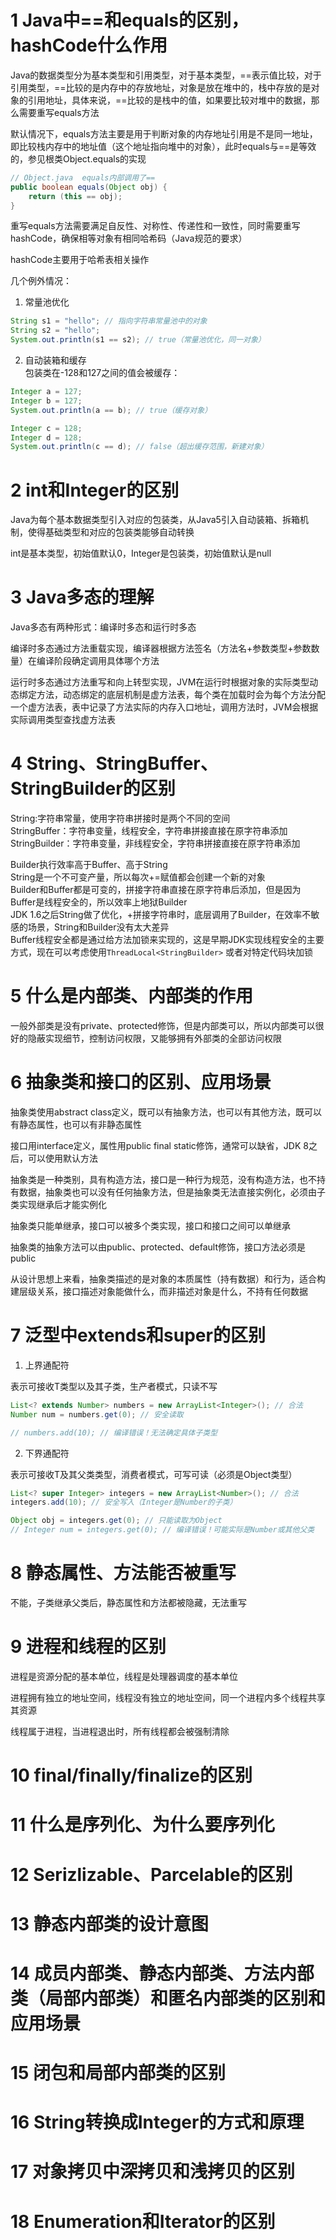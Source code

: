 # 1 Java中==和equals的区别，hashCode什么作用  

Java的数据类型分为基本类型和引用类型，对于基本类型，==表示值比较，对于引用类型，==比较的是内存中的存放地址，对象是放在堆中的，栈中存放的是对象的引用地址，具体来说，==比较的是栈中的值，如果要比较对堆中的数据，那么需要重写equals方法  

默认情况下，equals方法主要是用于判断对象的内存地址引用是不是同一地址，即比较栈内存中的地址值（这个地址指向堆中的对象），此时equals与==是等效的，参见根类Object.equals的实现    
```java
// Object.java  equals内部调用了==
public boolean equals(Object obj) {
    return (this == obj);
}
``` 

重写equals方法需要满足自反性、对称性、传递性和一致性，同时需要重写hashCode，确保相等对象有相同哈希码（Java规范的要求）  

hashCode主要用于哈希表相关操作  

几个例外情况：  

1. 常量池优化  
```java
String s1 = "hello"; // 指向字符串常量池中的对象
String s2 = "hello";
System.out.println(s1 == s2); // true（常量池优化，同一对象）
```

2. 自动装箱和缓存  
包装类在-128和127之间的值会被缓存：  
```java
Integer a = 127;
Integer b = 127;
System.out.println(a == b); // true（缓存对象）

Integer c = 128;
Integer d = 128;
System.out.println(c == d); // false（超出缓存范围，新建对象）
```

# 2 int和Integer的区别  

Java为每个基本数据类型引入对应的包装类，从Java5引入自动装箱、拆箱机制，使得基础类型和对应的包装类能够自动转换   

int是基本类型，初始值默认0，Integer是包装类，初始值默认是null  


# 3 Java多态的理解  

Java多态有两种形式：编译时多态和运行时多态  

编译时多态通过方法重载实现，编译器根据方法签名（方法名+参数类型+参数数量）在编译阶段确定调用具体哪个方法  

运行时多态通过方法重写和向上转型实现，JVM在运行时根据对象的实际类型动态绑定方法，动态绑定的底层机制是虚方法表，每个类在加载时会为每个方法分配一个虚方法表，表中记录了方法实际的内存入口地址，调用方法时，JVM会根据实际调用类型查找虚方法表    

# 4 String、StringBuffer、StringBuilder的区别  

String:字符串常量，使用字符串拼接时是两个不同的空间  
StringBuffer：字符串变量，线程安全，字符串拼接直接在原字符串添加  
StringBuilder：字符串变量，非线程安全，字符串拼接直接在原字符串添加  

Builder执行效率高于Buffer、高于String  
String是一个不可变产量，所以每次+=赋值都会创建一个新的对象  
Builder和Buffer都是可变的，拼接字符串直接在原字符串后添加，但是因为Buffer是线程安全的，所以效率上地狱Builder  
JDK 1.6之后String做了优化，+拼接字符串时，底层调用了Builder，在效率不敏感的场景，String和Builder没有太大差异  
Buffer线程安全都是通过给方法加锁来实现的，这是早期JDK实现线程安全的主要方式，现在可以考虑使用`ThreadLocal<StringBuilder>` 或者对特定代码块加锁  

# 5 什么是内部类、内部类的作用  

一般外部类是没有private、protected修饰，但是内部类可以，所以内部类可以很好的隐蔽实现细节，控制访问权限，又能够拥有外部类的全部访问权限  

# 6 抽象类和接口的区别、应用场景  

抽象类使用abstract class定义，既可以有抽象方法，也可以有其他方法，既可以有静态属性，也可以有非静态属性  

接口用interface定义，属性用public final static修饰，通常可以缺省，JDK 8之后，可以使用默认方法  

抽象类是一种类别，具有构造方法，接口是一种行为规范，没有构造方法，也不持有数据，抽象类也可以没有任何抽象方法，但是抽象类无法直接实例化，必须由子类实现继承后才能实例化  

抽象类只能单继承，接口可以被多个类实现，接口和接口之间可以单继承  

抽象类的抽象方法可以由public、protected、default修饰，接口方法必须是public  

从设计思想上来看，抽象类描述的是对象的本质属性（持有数据）和行为，适合构建层级关系，接口描述对象能做什么，而非描述对象是什么，不持有任何数据  

# 7 泛型中extends和super的区别  

1. <? extends T> 上界通配符  

表示可接收T类型以及其子类，生产者模式，只读不写
```java
List<? extends Number> numbers = new ArrayList<Integer>(); // 合法
Number num = numbers.get(0); // 安全读取

// numbers.add(10); // 编译错误！无法确定具体子类型
```

2. <? super T> 下界通配符  

表示可接收T及其父类类型，消费者模式，可写可读（必须是Object类型）
```java
List<? super Integer> integers = new ArrayList<Number>(); // 合法
integers.add(10); // 安全写入（Integer是Number的子类）

Object obj = integers.get(0); // 只能读取为Object
// Integer num = integers.get(0); // 编译错误！可能实际是Number或其他父类
```


# 8 静态属性、方法能否被重写  

不能，子类继承父类后，静态属性和方法都被隐藏，无法重写

# 9 进程和线程的区别  

进程是资源分配的基本单位，线程是处理器调度的基本单位  

进程拥有独立的地址空间，线程没有独立的地址空间，同一个进程内多个线程共享其资源  

线程属于进程，当进程退出时，所有线程都会被强制清除  


# 10 final/finally/finalize的区别  



# 11 什么是序列化、为什么要序列化  


# 12 Serizlizable、Parcelable的区别  


# 13 静态内部类的设计意图  


# 14 成员内部类、静态内部类、方法内部类（局部内部类）和匿名内部类的区别和应用场景    


# 15 闭包和局部内部类的区别  


# 16 String转换成Integer的方式和原理  


# 17 对象拷贝中深拷贝和浅拷贝的区别  


# 18 Enumeration和Iterator的区别  

